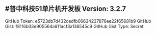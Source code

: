 #普中科技51单片机开发板
Version: 3.2.7
--------------------
GitHub Token: e5723db7d432cedfb06624237876ee22f65681b9
GitHub Gist: f8116b03e905564a611acf3a136545c9
GitHub Gist Type: Secret
